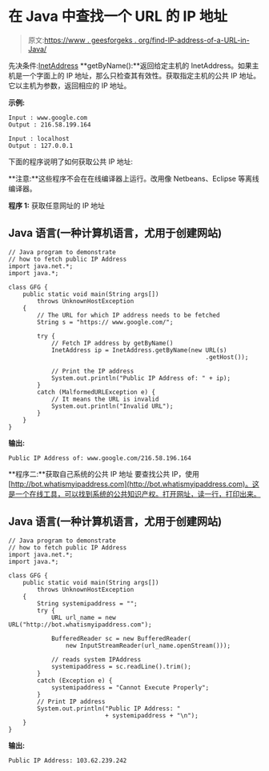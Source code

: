 # 在 Java 中查找一个 URL 的 IP 地址

> 原文:[https://www . geesforgeks . org/find-IP-address-of-a-URL-in-Java/](https://www.geeksforgeeks.org/finding-ip-address-of-a-url-in-java/)

先决条件:[InetAddress](https://www.geeksforgeeks.org/networking-class-in-java/)
**getByName():**返回给定主机的 InetAddress。如果主机是一个字面上的 IP 地址，那么只检查其有效性。获取指定主机的公共 IP 地址。它以主机为参数，返回相应的 IP 地址。

**示例:**

```
Input : www.google.com
Output : 216.58.199.164

Input : localhost
Output : 127.0.0.1
```

下面的程序说明了如何获取公共 IP 地址:

**注意:**这些程序不会在在线编译器上运行。改用像 Netbeans、Eclipse 等离线编译器。

**程序 1:** 获取任意网址的 IP 地址

## Java 语言(一种计算机语言，尤用于创建网站)

```
// Java program to demonstrate
// how to fetch public IP Address
import java.net.*;
import java.*;

class GFG {
    public static void main(String args[])
        throws UnknownHostException
    {
        // The URL for which IP address needs to be fetched
        String s = "https:// www.google.com/";

        try {
            // Fetch IP address by getByName()
            InetAddress ip = InetAddress.getByName(new URL(s)
                                                       .getHost());

            // Print the IP address
            System.out.println("Public IP Address of: " + ip);
        }
        catch (MalformedURLException e) {
            // It means the URL is invalid
            System.out.println("Invalid URL");
        }
    }
}
```

**输出:**

```
Public IP Address of: www.google.com/216.58.196.164
```

**程序二:**获取自己系统的公共 IP 地址
要查找公共 IP，使用[http://bot.whatismyipaddress.com](http://bot.whatismyipaddress.com)。这是一个在线工具，可以找到系统的公共知识产权。打开网址，读一行，打印出来。

## Java 语言(一种计算机语言，尤用于创建网站)

```
// Java program to demonstrate
// how to fetch public IP Address
import java.net.*;
import java.*;

class GFG {
    public static void main(String args[])
        throws UnknownHostException
    {
        String systemipaddress = "";
        try {
            URL url_name = new URL("http://bot.whatismyipaddress.com");

            BufferedReader sc = new BufferedReader(
                new InputStreamReader(url_name.openStream()));

            // reads system IPAddress
            systemipaddress = sc.readLine().trim();
        }
        catch (Exception e) {
            systemipaddress = "Cannot Execute Properly";
        }
        // Print IP address
        System.out.println("Public IP Address: "
                           + systemipaddress + "\n");
    }
}
```

**输出:**

```
Public IP Address: 103.62.239.242
```